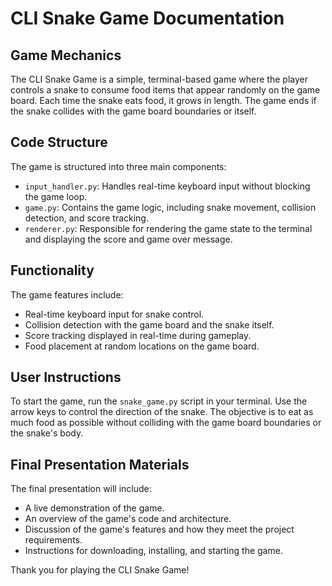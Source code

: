 # CLI Snake Game Documentation

## Game Mechanics
The CLI Snake Game is a simple, terminal-based game where the player controls a snake to consume food items that appear randomly on the game board. Each time the snake eats food, it grows in length. The game ends if the snake collides with the game board boundaries or itself.

## Code Structure
The game is structured into three main components:
- `input_handler.py`: Handles real-time keyboard input without blocking the game loop.
- `game.py`: Contains the game logic, including snake movement, collision detection, and score tracking.
- `renderer.py`: Responsible for rendering the game state to the terminal and displaying the score and game over message.

## Functionality
The game features include:
- Real-time keyboard input for snake control.
- Collision detection with the game board and the snake itself.
- Score tracking displayed in real-time during gameplay.
- Food placement at random locations on the game board.

## User Instructions
To start the game, run the `snake_game.py` script in your terminal. Use the arrow keys to control the direction of the snake. The objective is to eat as much food as possible without colliding with the game board boundaries or the snake's body.

## Final Presentation Materials
The final presentation will include:
- A live demonstration of the game.
- An overview of the game's code and architecture.
- Discussion of the game's features and how they meet the project requirements.
- Instructions for downloading, installing, and starting the game.

Thank you for playing the CLI Snake Game!
